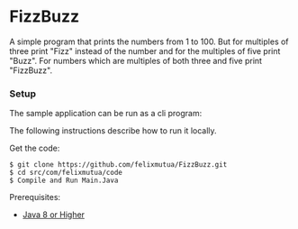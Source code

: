 # FizzBuzz
A simple program that prints the numbers from 1 to 100. But for multiples of three print "Fizz" instead of the number and for the multiples of five print "Buzz". For numbers which are multiples of both three and five print "FizzBuzz".


### Setup

The sample application can be run as a cli program:

The following instructions describe how to run it locally.

Get the code:

```
$ git clone https://github.com/felixmutua/FizzBuzz.git
$ cd src/com/felixmutua/code
$ Compile and Run Main.Java
```

Prerequisites:
* [Java 8 or Higher](https://www.oracle.com/technetwork/java/javase/overview/java8-2100321.html)
